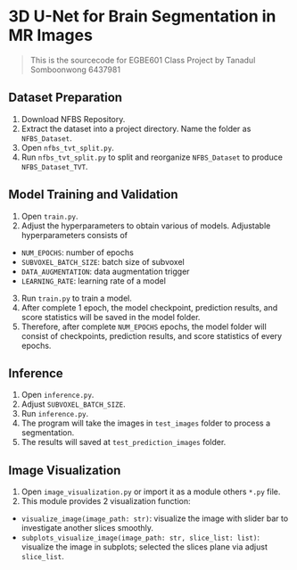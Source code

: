 # 3D U-Net for Brain Segmentation in MR Images
> This is the sourcecode for EGBE601 Class Project by Tanadul Somboonwong 6437981

## Dataset Preparation
1. Download NFBS Repository.
2. Extract the dataset into a project directory. Name the folder as `NFBS_Dataset`.
4. Open `nfbs_tvt_split.py`.
5. Run `nfbs_tvt_split.py` to split and reorganize `NFBS_Dataset` to produce `NFBS_Dataset_TVT`.

## Model Training and Validation
1. Open `train.py`.
2. Adjust the hyperparameters to obtain various of models. Adjustable hyperparameters consists of 
- `NUM_EPOCHS`: number of epochs
- `SUBVOXEL_BATCH_SIZE`: batch size of subvoxel
- `DATA_AUGMENTATION`: data augmentation trigger
- `LEARNING_RATE`: learning rate of a model
3. Run `train.py` to train a model.
4. After complete 1 epoch, the model checkpoint, prediction results, and score statistics will be saved in the model folder.
5. Therefore, after complete `NUM_EPOCHS` epochs, the model folder will consist of checkpoints, prediction results, and score statistics of every epochs.

## Inference
1. Open `inference.py`.
2. Adjust `SUBVOXEL_BATCH_SIZE`.
3. Run `inference.py`.
4. The program will take the images in `test_images` folder to process a segmentation.
5. The results will saved at `test_prediction_images` folder.

## Image Visualization
1. Open `image_visualization.py` or import it as a module others `*.py` file.
2. This module provides 2 visualization function:
- `visualize_image(image_path: str)`: visualize the image with slider bar to investigate another slices smoothly.
- `subplots_visualize_image(image_path: str, slice_list: list)`: visualize the image in subplots; selected the slices plane via adjust `slice_list`.
